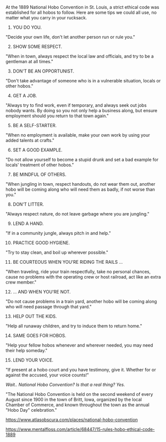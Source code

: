 At the 1889 National Hobo Convention in St. Louis, a strict ethical code was established for all hobos to follow. Here are some tips we could all use, no matter what you carry in your rucksack.

1. YOU DO YOU.

"Decide your own life, don't let another person run or rule you."

2. SHOW SOME RESPECT.

"When in town, always respect the local law and officials, and try to be a gentleman at all times."

3. DON'T BE AN OPPORTUNIST.

"Don't take advantage of someone who is in a vulnerable situation, locals or other hobos."

4. GET A JOB.

"Always try to find work, even if temporary, and always seek out jobs nobody wants. By doing so you not only help a business along, but ensure employment should you return to that town again."

5. BE A SELF-STARTER.

"When no employment is available, make your own work by using your added talents at crafts."

6. SET A GOOD EXAMPLE.

"Do not allow yourself to become a stupid drunk and set a bad example for locals' treatment of other hobos."

7. BE MINDFUL OF OTHERS.

"When jungling in town, respect handouts, do not wear them out, another hobo will be coming along who will need them as badly, if not worse than you."

8. DON'T LITTER.

"Always respect nature, do not leave garbage where you are jungling."

9. LEND A HAND.

"If in a community jungle, always pitch in and help."

10. PRACTICE GOOD HYGIENE.

"Try to stay clean, and boil up wherever possible."

11. BE COURTEOUS WHEN YOU'RE RIDING THE RAILS ...

"When traveling, ride your train respectfully, take no personal chances, cause no problems with the operating crew or host railroad, act like an extra crew member."

12. ... AND WHEN YOU'RE NOT.

"Do not cause problems in a train yard, another hobo will be coming along who will need passage through that yard."

13. HELP OUT THE KIDS.

"Help all runaway children, and try to induce them to return home."

14. SAME GOES FOR HOBOS.

"Help your fellow hobos whenever and wherever needed, you may need their help someday."

15. LEND YOUR VOICE.

"If present at a hobo court and you have testimony, give it. Whether for or against the accused, your voice counts!"

<em>Wait.. National Hobo Convention? Is that a real thing? Yes.</em>

"The National Hobo Convention is held on the second weekend of every August since 1900 in the town of Britt, Iowa, organized by the local Chamber of Commerce, and known throughout the town as the annual "Hobo Day" celebration."

<a href="https://www.atlasobscura.com/places/national-hobo-convention">https://www.atlasobscura.com/places/national-hobo-convention</a>

<a href="https://www.mentalfloss.com/article/68447/15-rules-hobo-ethical-code-1889">https://www.mentalfloss.com/article/68447/15-rules-hobo-ethical-code-1889</a>